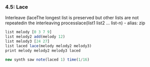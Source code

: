 
### 4.5: Lace

Interleave (laceThe longest list is preserved but other lists are not repeatedin the interleaving processlace(list1 list2 ... list-n) - alias: zip

```js
list melody [0 3 7 9]
list melody2 add(melody 12)
list melody3 [24 27]
list laced lace(melody melody2 melody3)
print melody melody2 melody3 laced

new synth saw note(laced 1) time(1/16)
```

